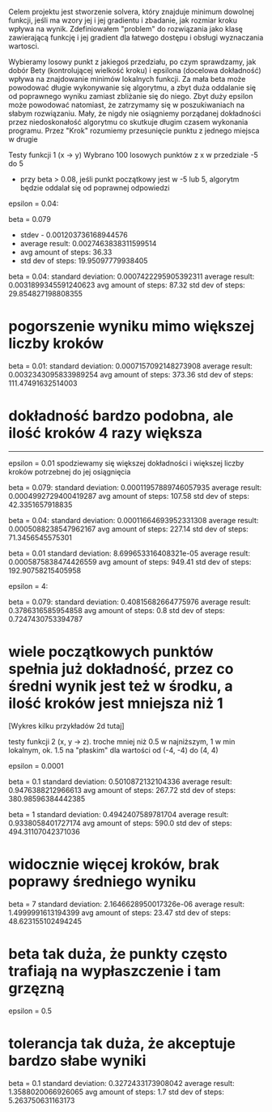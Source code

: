 Celem projektu jest stworzenie solvera, który znajduje minimum dowolnej funkcji, jeśli ma wzory 
jej i jej gradientu i zbadanie, jak rozmiar kroku wpływa na wynik.
Zdefiniowałem "problem" do rozwiązania jako klasę zawierającą funkcję i jej gradient dla
łatwego dostępu i obsługi wyznaczania wartosci.

Wybieramy losowy punkt z jakiegoś przedziału, po czym sprawdzamy, jak 
dobór Bety (kontrolującej wielkość kroku) i epsilona (docelowa dokładność) wpływa
na znajdowanie minimów lokalnych funkcji. Za mała beta może powodować długie wykonywanie się algorytmu,
a zbyt duża oddalanie się od poprawnego wyniku zamiast zbliżanie się do niego.
Zbyt duży epsilon może powodować natomiast, że zatrzymamy się w poszukiwaniach na słabym rozwiązaniu. 
Mały, że nigdy nie osiągniemy porządanej dokładności przez niedoskonałość algorytmu co skutkuje długim czasem wykonania programu.
Przez "Krok" rozumiemy przesunięcie punktu z jednego miejsca w drugie

Testy funkcji 1 (x -> y)
Wybrano 100 losowych punktów z x w przedziale -5 do 5
- przy beta > 0.08, jeśli punkt początkowy jest w -5 lub 5, algorytm będzie oddalał się od poprawnej odpowiedzi

epsilon = 0.04:

beta = 0.079
 - stdev - 0.001203736168944576
 - average result: 0.0027463838311599514
 - avg amount of steps: 36.33
 - std dev of steps: 19.95097779938405
 

beta = 0.04:
standard deviation: 0.0007422295905392311
average result: 0.0031899345591240623
avg amount of steps: 87.32
std dev of steps: 29.854827198808355
# pogorszenie wyniku mimo większej liczby kroków

beta = 0.01:
standard deviation: 0.0007157092148273908
average result: 0.0032343095833989254
avg amount of steps: 373.36
std dev of steps: 111.47491632514003
# dokładność bardzo podobna, ale ilość kroków 4 razy większa

-----------
epsilon = 0.01
spodziewamy się większej dokładności i większej liczby kroków potrzebnej do jej osiągnięcia

beta = 0.079:
standard deviation: 0.00011957889746057935
average result: 0.0004992729400419287
avg amount of steps: 107.58
std dev of steps: 42.3351657918835

beta = 0.04:
standard deviation: 0.00011664693952331308
average result: 0.0005088238547962167
avg amount of steps: 227.14
std dev of steps: 71.3456545575301

beta = 0.01
standard deviation: 8.699653316408321e-05
average result: 0.0005875838474426559
avg amount of steps: 949.41
std dev of steps: 192.90758215405958

epsilon = 4:

beta = 0.079:
standard deviation: 0.40815682664775976
average result: 0.3786316585954858
avg amount of steps: 0.8
std dev of steps: 0.7247430753394787
# wiele początkowych punktów spełnia już dokładność, przez co średni wynik jest też w środku, a ilość kroków jest mniejsza niż 1

[Wykres kilku przykładów 2d tutaj]



testy funkcji 2 (x, y -> z). troche mniej niż 0.5 w najniższym, 1 w min lokalnym, ok. 1.5 na "płaskim"
dla wartości od (-4, -4) do (4, 4)

epsilon = 0.0001

beta = 0.1
standard deviation: 0.5010872132104336
average result: 0.9476388212966613
avg amount of steps: 267.72
std dev of steps: 380.98596384442385

beta = 1
standard deviation: 0.4942407589781704
average result: 0.9338058401727174
avg amount of steps: 590.0 
std dev of steps: 494.31107042371036
# widocznie więcej kroków, brak poprawy średniego wyniku

beta = 7
standard deviation: 2.1646628950017326e-06
average result: 1.4999991613194399
avg amount of steps: 23.47
std dev of steps: 48.623155102494245
# beta tak duża, że punkty często trafiają na wypłaszczenie i tam grzęzną


epsilon = 0.5
# tolerancja tak duża, że akceptuje bardzo słabe wyniki
beta = 0.1
standard deviation: 0.3272433173908042
average result: 1.3588020066926065
avg amount of steps: 1.7
std dev of steps: 5.263750631163173

